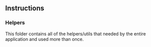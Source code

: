 ## Instructions

### Helpers

This folder contains all of the helpers/utils that needed by the entire application and used more than once.
